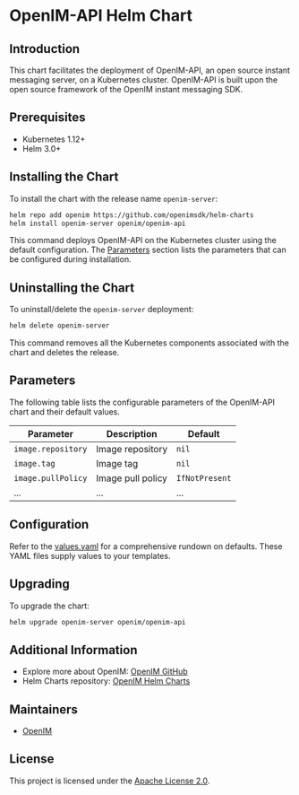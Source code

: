 # OpenIM-API Helm Chart

## Introduction

This chart facilitates the deployment of OpenIM-API, an open source instant messaging server, on a Kubernetes cluster. OpenIM-API is built upon the open source framework of the OpenIM instant messaging SDK.

## Prerequisites

- Kubernetes 1.12+
- Helm 3.0+

## Installing the Chart

To install the chart with the release name `openim-server`:

```bash
helm repo add openim https://github.com/openimsdk/helm-charts
helm install openim-server openim/openim-api
```

This command deploys OpenIM-API on the Kubernetes cluster using the default configuration. The [Parameters](https://chat.openai.com/c/892a8ceb-729a-496a-829b-98d2d1b74cc3#parameters) section lists the parameters that can be configured during installation.

## Uninstalling the Chart

To uninstall/delete the `openim-server` deployment:

```bash
helm delete openim-server
```

This command removes all the Kubernetes components associated with the chart and deletes the release.

## Parameters

The following table lists the configurable parameters of the OpenIM-API chart and their default values.

| Parameter          | Description       | Default        |
| ------------------ | ----------------- | -------------- |
| `image.repository` | Image repository  | `nil`          |
| `image.tag`        | Image tag         | `nil`          |
| `image.pullPolicy` | Image pull policy | `IfNotPresent` |
| ...                | ...               | ...            |

## Configuration

Refer to the [values.yaml](https://github.com/openimsdk/helm-charts/blob/main/charts/openim-api/values.yaml) for a comprehensive rundown on defaults. These YAML files supply values to your templates.

## Upgrading

To upgrade the chart:

```bash
helm upgrade openim-server openim/openim-api
```

## Additional Information

+ Explore more about OpenIM: [OpenIM GitHub](https://github.com/openimsdk/open-im-server)
+ Helm Charts repository: [OpenIM Helm Charts](https://github.com/openimsdk/helm-charts)

## Maintainers

+ [OpenIM](https://github.com/openimsdk)

## License

This project is licensed under the [Apache License 2.0](https://github.com/openimsdk/open-im-server/blob/main/LICENSE).